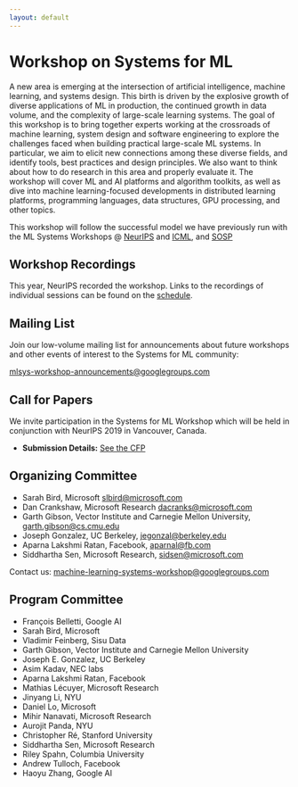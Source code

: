 ```yaml
---
layout: default
---
```


# Workshop on Systems for ML

A new area is emerging at the intersection of artificial intelligence, machine learning, and systems design. This birth is driven by the explosive growth of diverse applications of ML in production, the continued growth in data volume, and the complexity of large-scale learning systems. The goal of this workshop is to bring together experts working at the crossroads of machine learning, system design and software engineering to explore the challenges faced when building practical large-scale ML systems. In particular, we aim to elicit new connections among these diverse fields, and identify tools, best practices and design principles. We also want to think about how to do research in this area and properly evaluate it. The workshop will cover ML and AI platforms and algorithm toolkits, as well as dive into machine learning-focused developments in distributed learning platforms, programming languages, data structures, GPU processing, and other topics.

This workshop will follow the successful model we have previously run with the ML Systems Workshops @ [NeurIPS](http://learningsys.org/nips18/) and [ICML](https://sites.google.com/site/mlsys2016/), and [SOSP](http://learningsys.org/sosp17/)

## Workshop Recordings

This year, NeurIPS recorded the workshop. Links to the recordings of individual sessions can be found on the [schedule](/neurips19/schedule.html).

## Mailing List

Join our low-volume mailing list for announcements about future workshops and other events of interest to the Systems for ML community:

[mlsys-workshop-announcements@googlegroups.com](https://groups.google.com/forum/#!forum/mlsys-workshop-announcements)

## Call for Papers

We invite participation in the Systems for ML Workshop which will be held in conjunction with NeurIPS 2019 in Vancouver, Canada.

<!-- * **Submission Deadline:** October 19, 2018 11.59pm PST
* **Author Notification Deadline:** ~~November 9, 2018~~ November 12, 2018 -->
* **Submission Details:** [See the CFP](/neurips19/cfp.html)


## Organizing Committee
+ Sarah Bird, Microsoft <slbird@microsoft.com>
+ Dan Crankshaw, Microsoft Research <dacranks@microsoft.com>
+ Garth Gibson, Vector Institute and Carnegie Mellon University, <garth.gibson@cs.cmu.edu>
+ Joseph Gonzalez, UC Berkeley, <jegonzal@berkeley.edu>
+ Aparna Lakshmi Ratan, Facebook, <aparnal@fb.com>
+ Siddhartha Sen, Microsoft Research, <sidsen@microsoft.com>

Contact us: <machine-learning-systems-workshop@googlegroups.com>

## Program Committee
+ François Belletti, Google AI
+ Sarah Bird, Microsoft
+ Vladimir Feinberg, Sisu Data
+ Garth Gibson, Vector Institute and Carnegie Mellon University
+ Joseph E. Gonzalez, UC Berkeley
+ Asim Kadav, NEC labs
+ Aparna Lakshmi Ratan, Facebook
+ Mathias Lécuyer, Microsoft Research
+ Jinyang Li, NYU
+ Daniel Lo, Microsoft
+ Mihir Nanavati, Microsoft Research
+ Aurojit Panda, NYU
+ Christopher Ré, Stanford University
+ Siddhartha Sen, Microsoft Research
+ Riley Spahn, Columbia University
+ Andrew Tulloch, Facebook
+ Haoyu Zhang, Google AI



